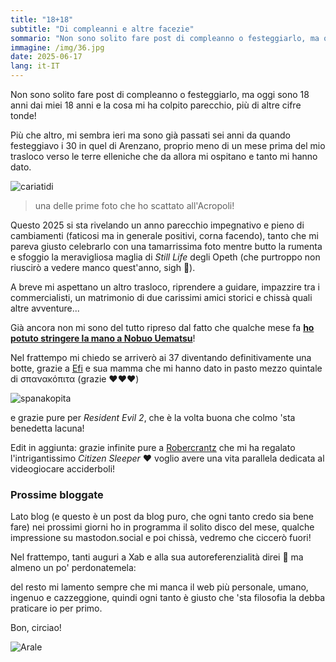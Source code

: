 ```yaml
---
title: "18+18"
subtitle: "Di compleanni e altre facezie"
sommario: "Non sono solito fare post di compleanno o festeggiarlo, ma oggi sono 18 anni dai miei 18 anni e la cosa mi ha colpito parecchio, più di altre cifre tonde!"
immagine: /img/36.jpg
date: 2025-06-17
lang: it-IT
---
```


Non sono solito fare post di compleanno o festeggiarlo, ma oggi sono 18 anni dai miei 18 anni e la cosa mi ha colpito parecchio, più di altre cifre tonde!

Più che altro, mi sembra ieri ma sono già passati sei anni da quando festeggiavo i 30 in quel di Arenzano, proprio meno di un mese prima del mio trasloco verso le terre elleniche che da allora mi ospitano e tanto mi hanno dato.

![cariatidi](/img/cariatidi.jpg)

> una delle prime foto che ho scattato all'Acropoli!

Questo 2025 si sta rivelando un anno parecchio impegnativo e pieno di cambiamenti (faticosi ma in generale positivi, corna facendo), tanto che mi pareva giusto celebrarlo con una tamarrissima foto mentre butto la rumenta e sfoggio la meravigliosa maglia di _Still Life_ degli Opeth (che purtroppo non riuscirò a vedere manco quest'anno, sigh 🙈).

A breve mi aspettano un altro trasloco, riprendere a guidare, impazzire tra i commercialisti, un matrimonio di due carissimi amici storici e chissà quali altre avventure...

Già ancora non mi sono del tutto ripreso dal fatto che qualche mese fa [**ho potuto stringere la mano a Nobuo Uematsu**](https://www.andreacorinti.com/posts/ita/nobuo%20uematsu-con-tiki-show/)!

Nel frattempo mi chiedo se arriverò ai 37 diventando definitivamente una botte, grazie a [Efi](https://livellosegreto.it/@effimera) e sua mamma che mi hanno dato in pasto mezzo quintale di σπανακόπιτα (grazie ❤️❤️❤️)

![spanakopita](/img/spanakopita.jpg)

e grazie pure per _Resident Evil 2_, che è la volta buona che colmo 'sta benedetta lacuna! 

Edit in aggiunta: grazie infinite pure a [Robercrantz](https://livellosegreto.it/@Robercrantz) che mi ha regalato l'intrigantissimo _Citizen Sleeper_ ❤️ voglio avere una vita parallela dedicata al videogiocare acciderboli!

### Prossime bloggate

Lato blog (e questo è un post da blog puro, che ogni tanto credo sia bene fare) nei prossimi giorni ho in programma il solito disco del mese, qualche impressione su mastodon.social e poi chissà, vedremo che ciccerò fuori!

Nel frattempo, tanti auguri a Xab e alla sua autoreferenzialità direi 🤔 ma almeno un po' perdonatemela: 

del resto mi lamento sempre che mi manca il web più personale, umano, ingenuo e cazzeggione, quindi ogni tanto è giusto che 'sta filosofia la debba praticare io per primo.

Bon, circiao! 

![Arale](https://upload.wikimedia.org/wikipedia/it/c/c3/Arale_dall%27anime.png)